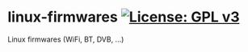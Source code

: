 linux-firmwares [![License: GPL v3](https://img.shields.io/badge/License-GPLv3-blue.svg)](https://www.gnu.org/licenses/gpl-3.0)
===============
Linux firmwares (WiFi, BT, DVB, ...)
